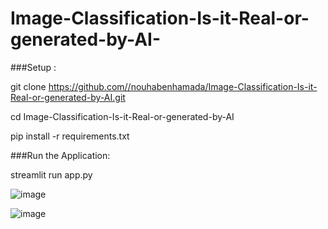 # Image-Classification-Is-it-Real-or-generated-by-AI-
###Setup :

git clone https://github.com//nouhabenhamada/Image-Classification-Is-it-Real-or-generated-by-AI.git


cd Image-Classification-Is-it-Real-or-generated-by-AI


pip install -r requirements.txt

###Run the Application:


streamlit run app.py


![image](https://github.com/user-attachments/assets/643bbf7d-20e9-4828-b067-c4ef478797e1)

![image](https://github.com/user-attachments/assets/42b3214d-d83d-4c7e-bd34-a7a569389cb8)


